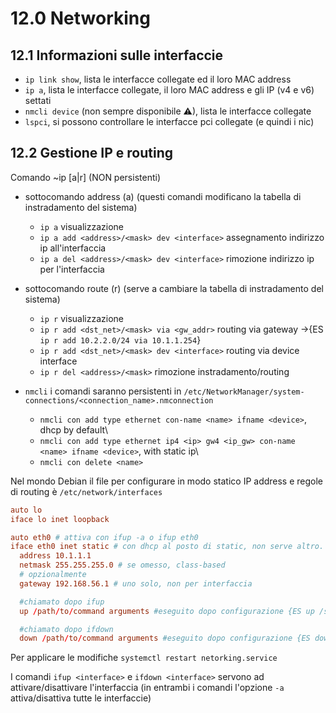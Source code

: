 # 12.0 Networking

## 12.1 Informazioni sulle interfaccie

- `ip link show`, lista le interfacce collegate ed il loro MAC address
- `ip a`, lista le interfacce collegate, il loro MAC address e gli IP (v4 e v6) settati
- `nmcli device` (non sempre disponibile ⚠), lista le interfacce collegate
- `lspci`, si possono controllare le interfacce pci collegate (e quindi i nic)

## 12.2 Gestione IP e routing

Comando ~ip [a|r] (NON persistenti)

- sottocomando address (a) (questi comandi modificano la tabella di instradamento del sistema)
  - `ip a` visualizzazione
  - `ip a add <address>/<mask> dev <interface>` assegnamento indirizzo ip all'interfaccia
  - `ip a del <address>/<mask> dev <interface>` rimozione indirizzo ip per l'interfaccia
- sottocomando route (r) (serve a cambiare la tabella di instradamento del sistema)

  - `ip r` visualizzazione
  - `ip r add <dst_net>/<mask> via <gw_addr>` routing via gateway ->{ES `ip r add 10.2.2.0/24 via 10.1.1.254`}
  - `ip r add <dst_net>/<mask> dev <interface>` routing via device interface
  - `ip r del <address>/<mask>` rimozione instradamento/routing

- `nmcli` i comandi saranno persistenti in `/etc/NetworkManager/system-connections/<connection_name>.nmconnection`
  - `nmcli con add type ethernet con-name <name> ifname <device>`, dhcp by default\
  - `nmcli con add type ethernet ip4 <ip> gw4 <ip_gw> con-name <name> ifname <device>`, with static ip\
  - `nmcli con delete <name>`

Nel mondo Debian il file per configurare in modo statico IP address e regole di routing è `/etc/network/interfaces`

```conf
auto lo
iface lo inet loopback

auto eth0 # attiva con ifup -a o ifup eth0
iface eth0 inet static # con dhcp al posto di static, non serve altro. Con ipv4ll setup automatico mDNS/DNS-SD (169.254._._)
  address 10.1.1.1
  netmask 255.255.255.0 # se omesso, class-based
  # opzionalmente
  gateway 192.168.56.1 # uno solo, non per interfaccia

  #chiamato dopo ifup
  up /path/to/command arguments #eseguito dopo configurazione {ES up /sbin/ip r add 10.2.2.0/24 via 10.1.1.254}

  #chiamato dopo ifdown
  down /path/to/command arguments #eseguito dopo configurazione {ES down /sbin/ip r del 10.2.2.0/24 via 10.1.1.254}

```

Per applicare le modifiche `systemctl restart netorking.service`

I comandi `ifup <interface>` e `ifdown <interface>` servono ad attivare/disattivare l'interfaccia (in entrambi i comandi l'opzione `-a` attiva/disattiva tutte le interfaccie)
